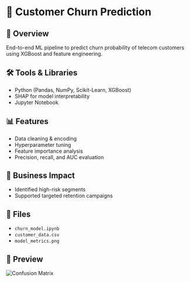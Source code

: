 # 🧠 Customer Churn Prediction

## 📌 Overview
End-to-end ML pipeline to predict churn probability of telecom customers using XGBoost and feature engineering.

## 🛠 Tools & Libraries
- Python (Pandas, NumPy, Scikit-Learn, XGBoost)
- SHAP for model interpretability
- Jupyter Notebook

## 📊 Features
- Data cleaning & encoding
- Hyperparameter tuning
- Feature importance analysis
- Precision, recall, and AUC evaluation

## 🎯 Business Impact
- Identified high-risk segments
- Supported targeted retention campaigns

## 📎 Files
- `churn_model.ipynb`
- `customer_data.csv`
- `model_metrics.png`

## 📸 Preview
![Confusion Matrix](https://github.com/Zaurezzh/Zaurez-Analytics-Portfolio/blob/main/Assets/churn_conf_matrix.png)
